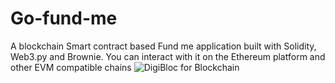 # Go-fund-me
A blockchain Smart contract based Fund me application built with Solidity, Web3.py and Brownie. You can interact with it on the Ethereum platform and other EVM compatible chains
![DigiBloc for Blockchain](https://user-images.githubusercontent.com/38860432/173959438-88a83ffc-5ef7-4ed2-96e0-da6a6e33332c.png)

